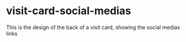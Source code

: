 # visit-card-social-medias
This is the design of the back of a visit card, showing the social medias links
